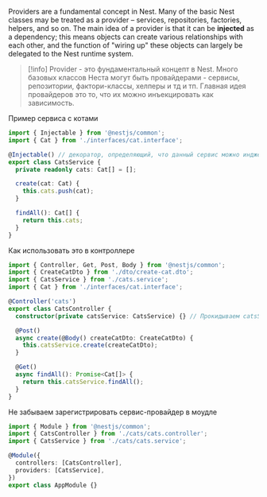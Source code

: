 Providers are a fundamental concept in Nest. Many of the basic Nest classes may be treated as a provider – services, repositories, factories, helpers, and so on. The main idea of a provider is that it can be **injected** as a dependency; this means objects can create various relationships with each other, and the function of "wiring up" these objects can largely be delegated to the Nest runtime system.

>[!info]
>Provider - это фундаментальный концепт в Nest. Много базовых классов Неста могут быть провайдерами - сервисы, репозитории, фактори-классы, хелперы и тд и тп.
>Главная идея провайдеров это то, что их можно инъекцировать как зависимость.

Пример сервиса с котами
```typescript
import { Injectable } from '@nestjs/common';
import { Cat } from './interfaces/cat.interface';

@Injectable() // декоратор, определяющий, что данный сервис можно инджектить
export class CatsService {
  private readonly cats: Cat[] = [];

  create(cat: Cat) {
    this.cats.push(cat);
  }

  findAll(): Cat[] {
    return this.cats;
  }
}
```
Как использовать это в контроллере

```typescript
import { Controller, Get, Post, Body } from '@nestjs/common';
import { CreateCatDto } from './dto/create-cat.dto';
import { CatsService } from './cats.service';
import { Cat } from './interfaces/cat.interface';

@Controller('cats')
export class CatsController {
  constructor(private catsService: CatsService) {} // Прокидываем catsService в конструкетор, вписывая этот сервис с флагом private 

  @Post()
  async create(@Body() createCatDto: CreateCatDto) {
    this.catsService.create(createCatDto);
  }

  @Get()
  async findAll(): Promise<Cat[]> {
    return this.catsService.findAll();
  }
}
```

Не забываем зарегистрировать сервис-провайдер в моудле
```typescript
import { Module } from '@nestjs/common';
import { CatsController } from './cats/cats.controller';
import { CatsService } from './cats/cats.service';

@Module({
  controllers: [CatsController],
  providers: [CatsService],
})
export class AppModule {}
```